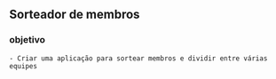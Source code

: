 ## Sorteador de membros 
  ### objetivo
    - Criar uma aplicação para sortear membros e dividir entre várias equipes
